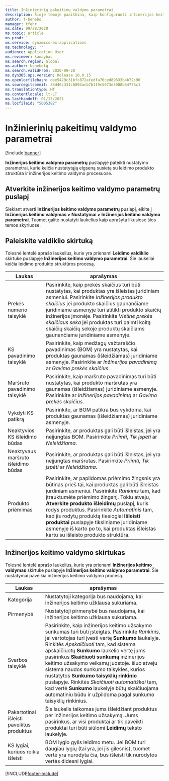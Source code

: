 ```yaml
---
title: Inžinierinių pakeitimų valdymo parametrai
description: Šioje temoje paaiškina, kaip konfigūruoti inžinerijos keitimus valdymo funkcijose „Microsoft Dynamics 365 Supply Chain Management“.
author: t-benebo
manager: tfehr
ms.date: 09/28/2020
ms.topic: article
ms.prod: ''
ms.service: dynamics-ax-applications
ms.technology: ''
audience: Application User
ms.reviewer: kamaybac
ms.search.region: Global
ms.author: benebotg
ms.search.validFrom: 2020-09-28
ms.dyn365.ops.version: Release 10.0.15
ms.openlocfilehash: dee5429c31bfc872afedfa76ced89633b4b72c96
ms.sourcegitcommit: 38d40c331c8894acb7b119c5073e3088b54776c1
ms.translationtype: HT
ms.contentlocale: lt-LT
ms.lasthandoff: 01/15/2021
ms.locfileid: "5005382"
---
```

# <a name="engineering-change-management-parameters"></a>Inžinierinių pakeitimų valdymo parametrai

[!include [banner](../includes/banner.md)]

**Inžinerijos keitimo valdymo parametrų** puslapyje pateikti nustatymo parametrai, kurie keičia nustatytąją elgseną susietą su leidimo produkto struktūra ir inžinerijos keitimo valdymo procesuose.

## <a name="open-the-engineering-change-management-parameters-page"></a>Atverkite inžinerijos keitimo valdymo parametrų puslapį

Siekiant atverti **Inžinerijos keitimo valdymo parametrų** puslapį, eikite į **Inžinerijos keitimo valdymas \> Nustatymai \> Inžinerijos keitimo valdymo parametrai**. Tuomet galite nustatyti laukelius kaip aprašyta likusiose šios temos skyriuose.

## <a name="release-control-tab"></a>Paleiskite valdiklio skirtuką

Tolesnė lentelė aprašo laukelius, kurie yra prienami **Leidimo valdiklio** skirtuke puslapyje **Inžinerijos keitimo valdymo parametrai**. Šie laukeliai keičia leidimo produkto struktūros procesą.

| Laukas | aprašymas |
|---|---|
| Prekės numerio taisyklė | Pasirinkite, kaip prekės skaičius turi būti nustatytas, kai produktas yra išleistas juridiniam asmeniui. Pasirinkite *Inžinerijos produkto skaičius* jei produkto skaičius gaunančiame juridiniame asmenyje turi atitikti produkto skaičių inžinerijos įmonėje. Pasirinkite *Vietinė prekės skaičiaus seka* jei produktas turi paimti koitą skaičių skaičių sekoje produktų skaičiams gaunančiame juridiniame asmenyje. |
| KS pavadinimo taisyklė | Pasirinkite, kaip medžagų važtaraščio pavadinimas (BOM) yra nustatytas, kai produktas gaunamas (išleidžiamas) juridiniame asmenyje. Pasirinkite ar *Inžinerijos pavadinimą* ar *Gavimo prekės skaičius*. |
| Maršruto pavadinimo taisyklė | Pasirinkite, kaip maršruto pavadinimas turi būti nustatytas, kai produkto maršrutas yra gaunamas (išleidžiamas) juridiniame asmenyje. Pasirinkite ar *Inžinerijos pavadinimą* ar *Gavimo prekės skaičius*. |
| Vykdyti KS patikrą | Pasirinkite, ar BOM patikra bus vykdoma, kai produktas gaunamas (išleidžiamas) juridiniame asmenyje. |
| Neaktyvios KS išleidimo būdas | Pasirinkite, ar produktas gali būti išleistas, jei yra neįjungtas BOM. Pasirinkite *Priimti*, *Tik įspėti* ar *Neleidžiama*. |
| Neaktyvaus maršruto išleidimo būdas | Pasirinkite, ar produktas gali būti išleistas, jei yra neįjungtas maršrutas. Pasirinkite *Priimti*, *Tik įspėti* ar *Neleidžiama*.|
| Produkto priėmimas | Pasirinkite, ar papildomas priėmimo žingsnis yra būtinas prieš tai, kai produktas gali būti išleistas jurdiniam asmeniui. Pasirinkite *Rankinis* tam, kad įtrauktumėte priėmimo žingsnį. Tokiu atveju, **Atverkite produkto išleidimų** puslapį, kuris rodys produktus. Pasirinkite *Automatinis* tam, kad jis rodytų produktą tiesiogiai **Išleisti produktai** puslapyje tiksliniame juridiniame asmenyje iš karto po to, kai produktas išleistas kartu su išleisto produkto struktūra. |

## <a name="engineering-change-management-tab"></a>Inžinerijos keitimo valdymo skirtukas

Tolesnė lentelė aprašo laukelius, kurie yra prienami **Inžinerijos keitimo valdymas** skirtuke puslapyje **Inžinerijos keitimo valdymo parametrai**. Šie nustatymai paveikia inžinerijos keitimo valdymo procesą.

| Laukas | aprašymas |
|---|---|
| Kategorija | Nustatytoji kategorija bus naudojama, kai inžinerijos keitimo užklausa sukuriama. |
| Pirmenybė | Nustatytoji pirmenybė bus naudojama, kai inžinerijos keitimo užklausa sukuriama. |
| Svarbos taisyklė | Pasirinkite, kaip inžinerijos keitimo užsakymo sunkumas turi būti įsteigtas. Pasirinkite *Rankinis*, jei vartotojas turi įvesti vertę **Sunkumo** laukelyje. Rinkitės *Apskaičiuoti* tam, kad sistema apskaičiuotų **Sunkumo** laukelio vertę jums pasirinkus **Skaičiuoti sunkumą** inžinerijos keitimo užsakymo veiksmų juostoje. šiuo atveju sistema naudos sunkumo taisykles, kurios nustatytos **Sunkumo taisyklių rinkinio** puslapyje. Rinkitės *Skaičiuoti automatiškai* tam, kad vertė **Sunkumo** laukelyje būtų skaičiuojama automatiniu būdu ir užpildoma pagal sunkumo taisyklių rinkinius. |
| Pakartotinai išleisti paveiktus produktus | Šis laukelis taikomas jums išleidžiant produktus per inžinerijos keitimo užsakymą. Jums pasirinkus, ar visi produktai ar tik paveikti produktai turi būti siūlomi **Leidimų** teksto laukelyje. |
| KS lygiai, kuriuos reikia išleisti | BOM lygio gylis leidimo metu. Jei BOM turi daugiau lygių (tai yra, jei jis gilesnis), tuomet vertė yra nurodyta čia, bus išleisti tik nurodytos vertės didesni lygiai. |


[!INCLUDE[footer-include](../../includes/footer-banner.md)]